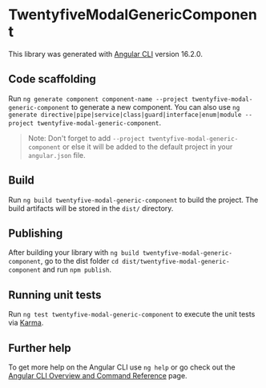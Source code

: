 # TwentyfiveModalGenericComponent

This library was generated with [Angular CLI](https://github.com/angular/angular-cli) version 16.2.0.

## Code scaffolding

Run `ng generate component component-name --project twentyfive-modal-generic-component` to generate a new component. You can also use `ng generate directive|pipe|service|class|guard|interface|enum|module --project twentyfive-modal-generic-component`.
> Note: Don't forget to add `--project twentyfive-modal-generic-component` or else it will be added to the default project in your `angular.json` file. 

## Build

Run `ng build twentyfive-modal-generic-component` to build the project. The build artifacts will be stored in the `dist/` directory.

## Publishing

After building your library with `ng build twentyfive-modal-generic-component`, go to the dist folder `cd dist/twentyfive-modal-generic-component` and run `npm publish`.

## Running unit tests

Run `ng test twentyfive-modal-generic-component` to execute the unit tests via [Karma](https://karma-runner.github.io).

## Further help

To get more help on the Angular CLI use `ng help` or go check out the [Angular CLI Overview and Command Reference](https://angular.io/cli) page.
